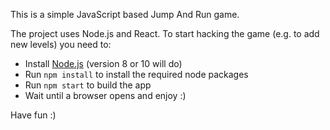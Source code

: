 

This is a simple JavaScript based Jump And Run game.


The project uses Node.js and React. To start hacking the game (e.g. to add new levels) you need to:

*   Install [Node.js](https://nodejs.org/en/) (version 8 or 10 will do)
*   Run `npm install` to install the required node packages
*   Run `npm start` to build the app
*   Wait until a browser opens and enjoy :) 

Have fun :)
